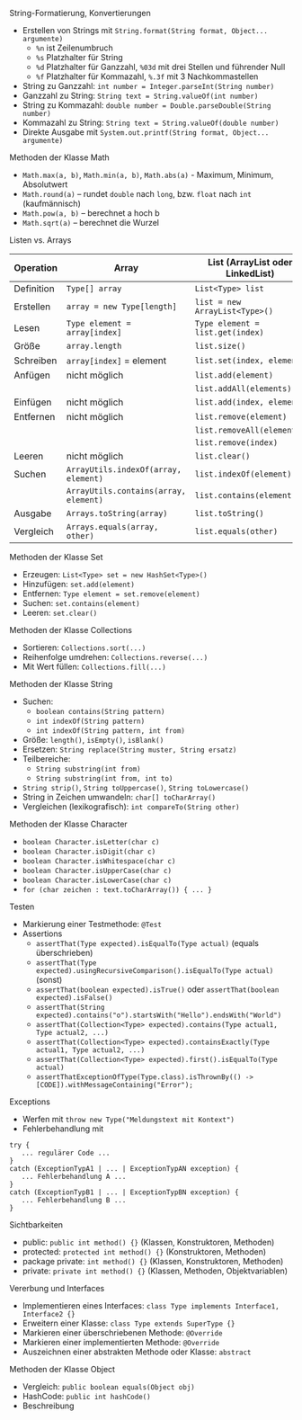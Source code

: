 String-Formatierung, Konvertierungen
- Erstellen von Strings mit `String.format(String format, Object... argumente)`
  - `%n` ist Zeilenumbruch
  - `%s` Platzhalter für String
  - `%d` Platzhalter für Ganzzahl, `%03d` mit drei Stellen und führender Null
  - `%f` Platzhalter für Kommazahl, `%.3f` mit 3 Nachkommastellen
- String zu Ganzzahl: `int number = Integer.parseInt(String number)`
- Ganzzahl zu String: `String text = String.valueOf(int number)`
- String zu Kommazahl: `double number = Double.parseDouble(String number)`
- Kommazahl zu String: `String text = String.valueOf(double number)`
- Direkte Ausgabe mit `System.out.printf(String format, Object... argumente)`

Methoden der Klasse Math
- `Math.max(a, b)`, `Math.min(a, b)`, `Math.abs(a)` - Maximum, Minimum, Absolutwert
- `Math.round(a)` – rundet `double` nach `long`, bzw. `float` nach `int` (kaufmännisch)
- `Math.pow(a, b)` – berechnet a hoch b
- `Math.sqrt(a)` – berechnet die Wurzel

Listen vs. Arrays

| Operation  | Array                                 | List (ArrayList oder LinkedList) |
|------------|---------------------------------------|----------------------------------|
| Definition | `Type[] array`                        | `List<Type> list`                |
| Erstellen  | `array = new Type[length]`            | `list = new ArrayList<Type>()`   |
| Lesen      | `Type element = array[index]`         | `Type element = list.get(index)` |
| Größe      | `array.length`                        | `list.size()`                    |
| Schreiben  | `array[index]` = element              | `list.set(index, element)`       |
| Anfügen    | nicht möglich                         | `list.add(element)`              |
|            |                                       | `list.addAll(elements)`          |
| Einfügen   | nicht möglich                         | `list.add(index, element)`       |
| Entfernen  | nicht möglich                         | `list.remove(element)`           |
|            |                                       | `list.removeAll(elements)`       |
|            |                                       | `list.remove(index)`             |
| Leeren     | nicht möglich                         | `list.clear()`                   |
| Suchen     | `ArrayUtils.indexOf(array, element)`  | `list.indexOf(element)`          |
|            | `ArrayUtils.contains(array, element)` | `list.contains(element)`         |
| Ausgabe    | `Arrays.toString(array)`              | `list.toString() `               |
| Vergleich  | `Arrays.equals(array, other)`         | `list.equals(other) `            |

Methoden der Klasse Set

- Erzeugen: `List<Type> set = new HashSet<Type>()`
- Hinzufügen: `set.add(element)`
- Entfernen: `Type element = set.remove(element)`
- Suchen: `set.contains(element)`
- Leeren: `set.clear()`

Methoden der Klasse Collections

- Sortieren: `Collections.sort(...)`
- Reihenfolge umdrehen: `Collections.reverse(...)`
- Mit Wert füllen: `Collections.fill(...)`

Methoden der Klasse String

- Suchen:
  - `boolean contains(String pattern)`
  - `int indexOf(String pattern)`
  - `int indexOf(String pattern, int from)`
- Größe: `length()`, `isEmpty()`, `isBlank()`
- Ersetzen: `String replace(String muster, String ersatz)`
- Teilbereiche: 
  - `String substring(int from)` 
  - `String substring(int from, int to)`
- `String strip()`, `String toUppercase()`, `String toLowercase()`
- String in Zeichen umwandeln: `char[] toCharArray()`
- Vergleichen (lexikografisch): `int compareTo(String other)`

Methoden der Klasse Character
- `boolean Character.isLetter(char c)` 
- `boolean Character.isDigit(char c)`
- `boolean Character.isWhitespace(char c)`
- `boolean Character.isUpperCase(char c)` 
- `boolean Character.isLowerCase(char c)`
- `for (char zeichen : text.toCharArray()) { ... }`

Testen
- Markierung einer Testmethode: `@Test`
- Assertions
  - `assertThat(Type expected).isEqualTo(Type actual)` (equals überschrieben)
  - `assertThat(Type expected).usingRecursiveComparison().isEqualTo(Type actual)` (sonst)
  - `assertThat(boolean expected).isTrue()` oder `assertThat(boolean expected).isFalse()`
  - `assertThat(String expected).contains("o").startsWith("Hello").endsWith("World")`
  - `assertThat(Collection<Type> expected).contains(Type actual1, Type actual2, ...)`
  - `assertThat(Collection<Type> expected).containsExactly(Type actual1, Type actual2, ...)`
  - `assertThat(Collection<Type> expected).first().isEqualTo(Type actual)`
  - `assertThatExceptionOfType(Type.class).isThrownBy(() -> [CODE]).withMessageContaining("Error");`

Exceptions
- Werfen mit `throw new Type("Meldungstext mit Kontext")`
- Fehlerbehandlung mit
```
try {
   ... regulärer Code ...
}
catch (ExceptionTypA1 | ... | ExceptionTypAN exception) {
   ... Fehlerbehandlung A ...
}
catch (ExceptionTypB1 | ... | ExceptionTypBN exception) {
   ... Fehlerbehandlung B ...
}
```

Sichtbarkeiten
- public: `public int method() {}` (Klassen, Konstruktoren, Methoden)
- protected: `protected int method() {}` (Konstruktoren, Methoden)
- package private: `int method() {}` (Klassen, Konstruktoren, Methoden)
- private: `private int method() {}` (Klassen, Methoden, Objektvariablen)

Vererbung und Interfaces
- Implementieren eines Interfaces: `class Type implements Interface1, Interface2 {}`
- Erweitern einer Klasse: `class Type extends SuperType {}`
- Markieren einer überschriebenen Methode: `@Override`
- Markieren einer implementierten Methode: `@Override`
- Auszeichnen einer abstrakten Methode oder Klasse: `abstract`

Methoden der Klasse Object
- Vergleich: `public boolean equals(Object obj)`
- HashCode: `public int hashCode()`
- Beschreibung

